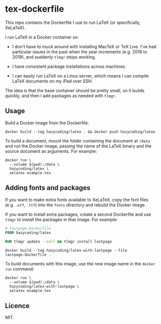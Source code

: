 # tex-dockerfile

This repo contains the Dockerfile I use to run LaTeX (or specifically, XeLaTeX).

I run LaTeX in a Docker container so:

*   I don't have to muck around with installing MacTeX or TeX Live.
    I've had particular issues in the past when the year increments (e.g. 2018 to 2019), and suddenly `tlmgr` stops working.

*   I have consistent package installations across machines.

*   I can easily run LaTeX on a Linux server, which means I can compile LaTeX documents on my iPad over SSH.

The idea is that the base container should be pretty small, so it builds quickly, and then I add packages as needed with `tlmgr`.

## Usage

Build a Docker image from the Dockerfile:

```
docker build --tag hazycoding/latex . && docker push hazycoding/latex
```

To build a document, mount the folder containing the document at `/data` and run the Docker image, passing the name of the LaTeX binary and the source document as arguments.
For example:

```
docker run \
  --volume $(pwd):/data \
  hazycoding/latex \
  xelatex example.tex
```

## Adding fonts and packages

If you want to make extra fonts available to XeLaTeX, copy the font files (e.g. `.otf`, `.ttf`) into the `fonts` directory and rebuild the Docker image.

If you want to install extra packages, create a second Dockerfile and use `tlmgr` to install the packages in that image.
For example:

```dockerfile
# lastpage.Dockerfile
FROM hazycoding/latex

RUN tlmgr update --self && tlmgr install lastpage
```

```
docker build --tag hazycoding/latex-with-lastpage --file lastpage.Dockerfile .
```

To build documents with this image, use the new image name in the `docker run` command:

```
docker run \
  --volume $(pwd):/data \
  hazycoding/latex-with-lastpage \
  xelatex example.tex
```

## Licence

MIT.

